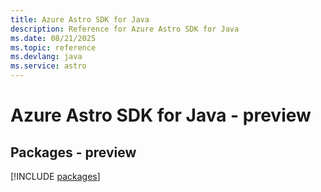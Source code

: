 ```yaml
---
title: Azure Astro SDK for Java
description: Reference for Azure Astro SDK for Java
ms.date: 08/21/2025
ms.topic: reference
ms.devlang: java
ms.service: astro
---
```

# Azure Astro SDK for Java - preview
## Packages - preview
[!INCLUDE [packages](astro-index.md)]